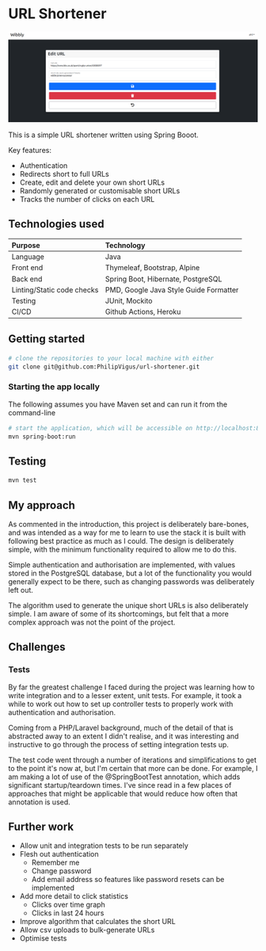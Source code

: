 # URL Shortener

![main screenshot](./main-screenshot.png)

This is a simple URL shortener written using Spring Booot.

Key features:

- Authentication
- Redirects short to full URLs
- Create, edit and delete your own short URLs
- Randomly generated or customisable short URLs
- Tracks the number of clicks on each URL

## Technologies used

| Purpose                    | Technology                             |
| :------------------------- | :------------------------------------- |
| Language                   | Java                                   |
| Front end                  | Thymeleaf, Bootstrap, Alpine           |
| Back end                   | Spring Boot, Hibernate, PostgreSQL     |
| Linting/Static code checks | PMD, Google Java Style Guide Formatter |
| Testing                    | JUnit, Mockito                         |
| CI/CD                      | Github Actions, Heroku                 |

## Getting started

```bash
# clone the repositories to your local machine with either
git clone git@github.com:PhilipVigus/url-shortener.git
```

### Starting the app locally

The following assumes you have Maven set and can run it from the command-line

```bash
# start the application, which will be accessible on http://localhost:8080/
mvn spring-boot:run
```

## Testing

```bash
mvn test
```

## My approach

As commented in the introduction, this project is deliberately bare-bones, and was intended as a way for me to learn to
use the stack it is built with following best practice as much as I could. The design is deliberately simple, with the
minimum functionality required to allow me to do this.

Simple authentication and authorisation are implemented, with values stored in the PostgreSQL database, but a lot of the
functionality you would generally expect to be there, such as changing passwords was deliberately left out.

The algorithm used to generate the unique short URLs is also deliberately simple. I am aware of some of its
shortcomings, but felt that a more complex approach was not the point of the project.

## Challenges

### Tests

By far the greatest challenge I faced during the project was learning how to write integration and to a lesser extent,
unit tests. For example, it took a while to work out how to set up controller tests to properly work with
authentication and authorisation.

Coming from a PHP/Laravel background, much of the detail of that is abstracted away to an extent I didn't realise, and
it was interesting and instructive to go through the process of setting integration tests up.

The test code went through a number of iterations and simplifications to get to the point it's now at, but I'm certain
that more can be done. For example, I am making a lot of use of the @SpringBootTest annotation, which adds significant
startup/teardown times. I've since read in a few places of approaches that might be applicable that would reduce how
often that annotation is used.

## Further work

- Allow unit and integration tests to be run separately
- Flesh out authentication
  - Remember me
  - Change password
  - Add email address so features like password resets can be implemented
- Add more detail to click statistics
  - Clicks over time graph
  - Clicks in last 24 hours
- Improve algorithm that calculates the short URL
- Allow csv uploads to bulk-generate URLs
- Optimise tests
